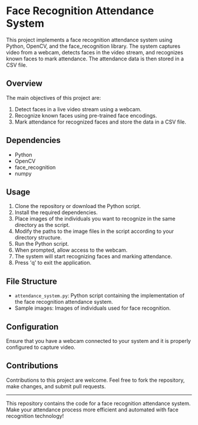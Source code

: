 # Face Recognition Attendance System

This project implements a face recognition attendance system using Python, OpenCV, and the face_recognition library. The system captures video from a webcam, detects faces in the video stream, and recognizes known faces to mark attendance. The attendance data is then stored in a CSV file.

## Overview

The main objectives of this project are:

1. Detect faces in a live video stream using a webcam.
2. Recognize known faces using pre-trained face encodings.
3. Mark attendance for recognized faces and store the data in a CSV file.

## Dependencies

- Python
- OpenCV
- face_recognition
- numpy

## Usage

1. Clone the repository or download the Python script.
2. Install the required dependencies.
3. Place images of the individuals you want to recognize in the same directory as the script.
4. Modify the paths to the image files in the script according to your directory structure.
5. Run the Python script.
6. When prompted, allow access to the webcam.
7. The system will start recognizing faces and marking attendance.
8. Press 'q' to exit the application.

## File Structure

- `attendance_system.py`: Python script containing the implementation of the face recognition attendance system.
- Sample images: Images of individuals used for face recognition.

## Configuration

Ensure that you have a webcam connected to your system and it is properly configured to capture video.

## Contributions

Contributions to this project are welcome. Feel free to fork the repository, make changes, and submit pull requests.

---

This repository contains the code for a face recognition attendance system. Make your attendance process more efficient and automated with face recognition technology!
